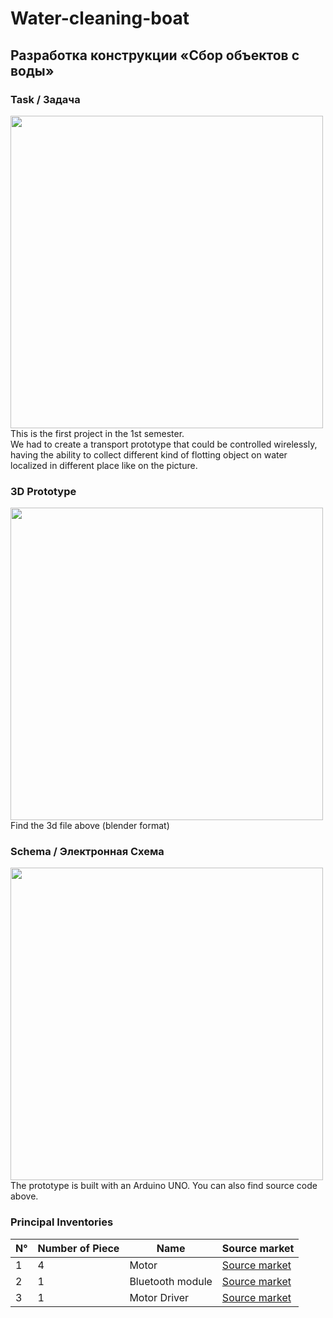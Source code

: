 # Water-cleaning-boat
## Разработка конструкции «Сбор объектов с воды»

### Task / Задача

<img src ="https://user-images.githubusercontent.com/49105704/171994917-20df287c-3bf8-45a2-82a4-2432e6221ee0.jpg" width="500"/>
</br>
This is the first project in the 1st semester.</br>
We had to create a transport prototype that could be controlled wirelessly, having the ability to collect different kind of flotting object on water localized in different place like on the picture.

### 3D Prototype
<img src ="https://user-images.githubusercontent.com/49105704/171995414-937fc439-95d1-46e5-ab59-84009bc60e64.png" width="500"/>
Find the 3d file above (blender format)

### Schema / Электронная Схема 
<img src ="https://user-images.githubusercontent.com/49105704/171995605-aa79e7d3-4c05-4cda-bdba-592e893e202c.PNG" width="500"/>
</br>
The prototype is built with an Arduino UNO. You can also find source code above.

### Principal Inventories
|N° | Number of Piece | Name              | Source market                                                                       |
|---|-----------------|--------------     |-----------------------------------------------------------------------              |
|1  | 4               | Motor             | [Source market](https://www.chipdip.ru/product0/8008724453)                         |
|2  | 1               | Bluetooth module  | [Source market](https://www.chipdip.ru/product/bluetooth-module-hc-08)              |
|3 | 1               | Motor Driver      | [Source market](https://www.chipdip.ru/product/l298-dual-h-bridge-motor-driver)     |



